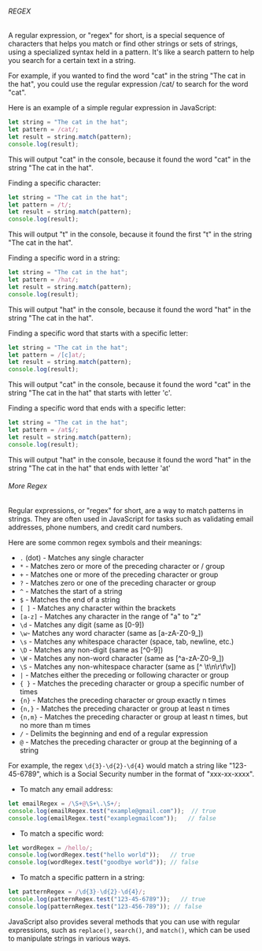 ###### REGEX

A regular expression, or "regex" for short, is a special sequence of characters that helps you match or find other strings or sets of strings, using a specialized syntax held in a pattern. It's like a search pattern to help you search for a certain text in a string.

For example, if you wanted to find the word "cat" in the string "The cat in the hat", you could use the regular expression /cat/ to search for the word "cat".

Here is an example of a simple regular expression in JavaScript:

```js
let string = "The cat in the hat";
let pattern = /cat/;
let result = string.match(pattern);
console.log(result);
```
This will output "cat" in the console, because it found the word "cat" in the string "The cat in the hat".

Finding a specific character:

```js
let string = "The cat in the hat";
let pattern = /t/;
let result = string.match(pattern);
console.log(result);
```
This will output "t" in the console, because it found the first "t" in the string "The cat in the hat".

Finding a specific word in a string:

```js
let string = "The cat in the hat";
let pattern = /hat/;
let result = string.match(pattern);
console.log(result);
```

This will output "hat" in the console, because it found the word "hat" in the string "The cat in the hat".

Finding a specific word that starts with a specific letter:


```js
let string = "The cat in the hat";
let pattern = /[c]at/;
let result = string.match(pattern);
console.log(result);
```

This will output "cat" in the console, because it found the word "cat" in the string "The cat in the hat" that starts with letter 'c'.

Finding a specific word that ends with a specific letter:

```js
let string = "The cat in the hat";
let pattern = /at$/;
let result = string.match(pattern);
console.log(result);
```

This will output "hat" in the console, because it found the word "hat" in the string "The cat in the hat" that ends with letter 'at'

###### More Regex

Regular expressions, or "regex" for short, are a way to match patterns in strings. They are often used in JavaScript for tasks such as validating email addresses, phone numbers, and credit card numbers.

Here are some common regex symbols and their meanings:

- `.` (dot) - Matches any single character
- `*` - Matches zero or more of the preceding character or / group
- `+` - Matches one or more of the preceding character or group
- `?` - Matches zero or one of the preceding character or group
- `^` - Matches the start of a string
- `$` - Matches the end of a string
- `[ ]` - Matches any character within the brackets
- `[a-z]` - Matches any character in the range of "a" to "z"
- `\d` - Matches any digit (same as [0-9])
- `\w`- Matches any word character (same as [a-zA-Z0-9_])
- `\s` - Matches any whitespace character (space, tab, newline, etc.)
- `\D` - Matches any non-digit (same as [^0-9])
- `\W` - Matches any non-word character (same as [^a-zA-Z0-9_])
- `\S` - Matches any non-whitespace character (same as [^ \t\n\r\f\v])
- `|` - Matches either the preceding or following character or group
- `{ }` - Matches the preceding character or group a specific number of times
- `{n}` - Matches the preceding character or group exactly n times
- `{n,}` - Matches the preceding character or group at least n times
- `{n,m}` - Matches the preceding character or group at least n times, but no more than m times
- `/` - Delimits the beginning and end of a regular expression
- `@` - Matches the preceding character or group at the beginning of a string

For example, the regex `\d{3}-\d{2}-\d{4}` would match a string like "123-45-6789", which is a Social Security number in the format of "xxx-xx-xxxx".

- To match any email address:

```js
let emailRegex = /\S+@\S+\.\S+/;
console.log(emailRegex.test("example@gmail.com"));  // true
console.log(emailRegex.test("examplegmailcom"));   // false
```

- To match a specific word:

```js
let wordRegex = /hello/;
console.log(wordRegex.test("hello world"));   // true
console.log(wordRegex.test("goodbye world")); // false
```

- To match a specific pattern in a string:

```js
let patternRegex = /\d{3}-\d{2}-\d{4}/;
console.log(patternRegex.test("123-45-6789"));   // true
console.log(patternRegex.test("123-456-789")); // false
```

JavaScript also provides several methods that you can use with regular expressions, such as `replace()`, `search()`, and `match()`, which can be used to manipulate strings in various ways.